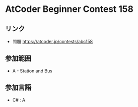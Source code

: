 # AtCoder Beginner Contest 158
## リンク
- 問題 https://atcoder.jp/contests/abc158
## 参加範囲
- A - Station and Bus
## 参加言語
- C# : A